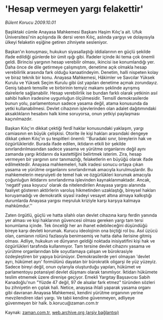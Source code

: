 # 'Hesap vermeyen yargı felakettir'

*Bülent Korucu 2009.10.01*

<tr><td class="metin" colspan="2" style="padding-top: 20px; padding-left: 5px; padding-right: 10px;">Başlıktaki cümle Anayasa Mahkemesi Başkanı Haşim Kılıç'a ait. Ufuk Üniversitesi'nin açılışında ilk dersi veren Kılıç, aslında yargıyı ve dolayısıyla ülkeyi felaketin eşiğine getiren zihniyete sesleniyor.</td></tr><tr><td class="metin" colspan="2" style="padding-top: 20px; padding-left: 5px; padding-right: 10px;"><p>Başkan'ın konuşması, hukukun siyasallaştığı iddialarının en güçlü şekilde ifade edildiği günlerde bir ümit ışığı gibi. İfadeler içinde iki tema çok önemli geldi. Birincisi yargının hesap verebilir olması, ikincisi ise konumlandığı yer. Daha önce de dile getirmeye çalışmıştım, denetime açık olmakla hesap verebilirlik arasında fark olduğu kanaatindeyim. Denetim, halli nispeten kolay ve biraz teknik bir konu. Anayasa Mahkemesi, Hâkimler ve Savcılar Yüksek Kurulu ve Yüksek Seçim Kurulu gibi üst yapıları denetime açmak zorundayız. Geniş tabanlı temsille ve birbirinin temyiz makamı şeklinde ayrışmış dairelerle sağlanabilir. Hesap verebilirlik ise bundan farklı olarak yetkinin asıl sahibi halkın iradesine uygunluğun ölçülmesidir. Temsilî demokrasilerde bunun yolu, parlamentonun sadece yasama değil, atama konusunda da yetki kullanabilmesi. Devlet cihazının işlevlerinden olan adalet dağıtımındaki aksaklıkların hesabını halk kime soruyorsa, onun yetkiyi paylaşması kaçınılmazdır.
<p>Başkan Kılıç'ın dikkat çektiği ferdî haklar konusundaki yaklaşım, yargı camiasının en büyük çelişkisi. Otorite ile kişi hakları arasındaki dengeye dikkat çeken Kılıç'ın şu tespitleri önemli: ''Buradaki sınır, bireylerin hak ve özgürlükleridir. Burada ifade edilen, iktidarın etkili bir şekilde sınırlandırılmasından sadece yasama ve yürütme organlarını değil aynı zamanda yargı iktidarını da kastettiğini belirtmek isterim. Zira, hesap vermeyen bir yargının sınır tanımazlığı, felaketlerin en büyüğü olarak ifade edilmektedir. Anayasa mahkemeleri, halk iradesi sonucu ortaya çıkan yasama ve yürütme organlarını sınırlandırmak amacıyla kurulmuşlardır. Bu mahkemelerin meşruiyeti de temel hak ve özgürlükleri korumak amacıyla çoğunluğun iktidarını sınırlandırma işlevinden kaynaklanmaktadır. Ancak, 'negatif yasa koyucu' olarak da nitelendirilen Anayasa yargısı alanında faaliyet gösteren aktörlerin varoluş hikmetinden uzaklaştığı, bireysel hakları koruyamadığı ve demokratik siyasî iradeyi vesayet altına almaya kalkıştığı durumlarda Anayasa yargısı meşruluk kriziyle karşı karşıya kalmaya mahkûmdur.'' 
<p>Zaten örgütlü, güçlü ve hatta silahlı olan devlet cihazına karşı ferdin yanında yer alması ve kişi haklarının güvencesi olması gereken yargı tam tersi konumlama içinde. Tek önceliği her an ihanet edebileceğini düşündüğü bireye karşı devleti korumak. Kurucu ideolojinin ona biçtiği rol bu. Asıl üzücü olan, camianın rolünü fazlasıyla benimsemiş ve hatta daha ilerisine gitmiş olması. Adliye, hukukun ve dünyanın geldiği noktada inisiyatifini kişi hak ve özgürlükleri tarafında kullanmıyor. Tam tersine devlet cihazını yasama ve yürütme organlarından bile soyutlamaya çalışan ve bürokrasiyle özdeşleştiren bir yapıya bürünüyor. Demokrasilerde yeri olmayan 'devlet ayrı, hükümet ayrı' formülünü dayatan bir bürokratik oligarşi ile yüz yüzeyiz. Sadece bireyi değil, onun oylarıyla oluşturduğu yapıları, hükümet ve parlamentoyu potansiyel devlet düşmanı olarak tanımlıyor. İktidarı hükümete teslim etmemek üzere direnişe geçiyor. Emekli Yargıtay Başsavcısı Sabih Kanadoğlu'nun "Yüzde 47 değil, 97 de alsalar fark etmez" türünden sözleri bu zihniyetin en çıplak hali. Netice, anayasa ihlali yaparak yasama organı gibi davranan Anayasa Mahkemesi, kendini yürütme organının yerine mevzilendiren idari yargı. Ve tabii kendine güvenmeyen, adliyeye güvenmeyen bir halk. b.korucu@zaman.com.tr<br/></p></p></p></td></tr>

Kaynak: [zaman.com.tr](http://zaman.com.tr/yazar.do?yazino=898048), [web.archive.org (arşiv bağlantısı)](http://web.archive.org/web/20091010021805/http://www.zaman.com.tr:80/yazar.do?yazino=898048)
